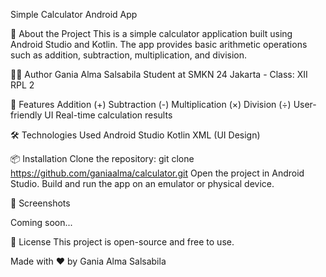 Simple Calculator Android App

📱 About the Project
This is a simple calculator application built using Android Studio and Kotlin. The app provides basic arithmetic operations such as addition, subtraction, multiplication, and division.

👩‍💻 Author
Gania Alma Salsabila Student at SMKN 24 Jakarta - Class: XII RPL 2

🚀 Features
Addition (+)
Subtraction (-)
Multiplication (×)
Division (÷)
User-friendly UI
Real-time calculation results

🛠️ Technologies Used
Android Studio
Kotlin
XML (UI Design)

📦 Installation
Clone the repository:
git clone https://github.com/ganiaalma/calculator.git
Open the project in Android Studio.
Build and run the app on an emulator or physical device.

📸 Screenshots

Coming soon...

📌 License
This project is open-source and free to use.

Made with ❤️ by Gania Alma Salsabila

